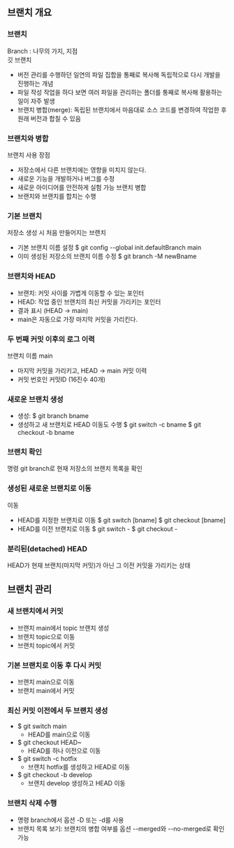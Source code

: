 ## 브랜치 개요

### 브랜치
Branch : 나무의 가지, 지점<br>
깃 브랜치<br>
- 버전 관리를 수행하던 일연의 파일 집합을 통째로 복사해 독립적으로 다시 개발을 진행하는 개념
- 파일 작성 작업을 하다 보면 여러 파일을 관리하는 폴더를 통째로 복사해 활용하는 일이 자주 발생
- 브랜치 병합(merge): 독립된 브랜치에서 마음대로 소스 코드를 변경하여 작업한 후 원래 버전과 합칠 수 있음

### 브랜치와 병합
브랜치 사용 장점
- 저장소에서 다른 브랜치에는 영향을 미치지 않는다.
- 새로운 기능을 개발하거나 버그를 수정
- 새로운 아이디어를 안전하게 실험 가능
브랜치 병합
- 브랜치와 브랜치를 합치는 수행

### 기본 브랜치
저장소 생성 시 처음 만들어지는 브랜치<br>
- 기본 브랜치 이름 설정
  $ git config --global init.defaultBranch main
- 이미 생성된 저장소의 브랜치 이름 수정
  $ git branch -M newBname

### 브랜치와 HEAD
- 브랜치: 커밋 사이를 가볍게 이동할 수 있는 포인터
- HEAD: 작업 중인 브랜치의 최신 커밋을 가리키는 포인터
- 결과 표시 (HEAD -> main)
- main은 자동으로 가장 마지막 커밋을 가리킨다.

### 두 번째 커밋 이후의 로그 이력
브랜치 이름 main<br>
- 마지막 커밋을 가리키고, HEAD -> main
커밋 이력
- 커밋 번호인 커밋ID (16진수 40개)

### 새로운 브랜치 생성
- 생성: $ git branch bname
- 생성하고 새 브랜치로 HEAD 이동도 수행
  $ git switch -c bname
  $ git checkout -b bname

### 브랜치 확인
명령 git branch로 현재 저장소의 브랜치 목록을 확인

### 생성된 새로운 브랜치로 이동
이동
- HEAD를 지정한 브랜치로 이동
  $ git switch [bname]
  $ git checkout [bname]
- HEAD를 이전 브랜치로 이동
  $ git switch -
  $ git checkout -

### 분리된(detached) HEAD
HEAD가 현재 브랜치(마지막 커밋)가 아닌 그 이전 커밋을 가리키는 상태

## 브랜치 관리

### 새 브랜치에서 커밋
- 브랜치 main에서 topic 브랜치 생성
- 브랜치 topic으로 이동
- 브랜치 topic에서 커밋

### 기본 브랜치로 이동 후 다시 커밋
- 브랜치 main으로 이동
- 브랜치 main에서 커밋

### 최신 커밋 이전에서 두 브랜치 생성
- $ git switch main
    - HEAD를 main으로 이동
- $ git checkout HEAD~
    - HEAD를 하나 이전으로 이동
- $ git switch -c hotfix
    - 브랜치 hotfix를 생성하고 HEAD로 이동
- $ git checkout -b develop
    - 브랜치 develop 생성하고 HEAD 이동

### 브랜치 삭제 수행
- 명령 branch에서 옵션 -D 또는 -d를 사용
- 브랜치 목록 보기: 브랜치의 병합 여부를 옵션 --merged와 --no-merged로 확인 가능
